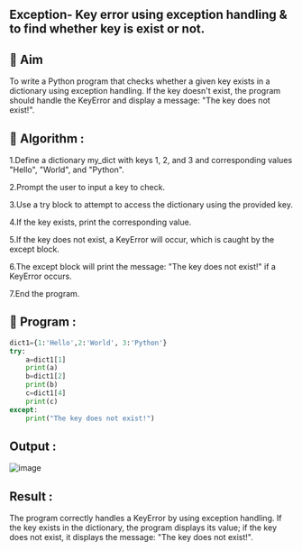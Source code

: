 ## Exception- Key error using exception handling & to find whether  key is exist or not. 

## 🎯 Aim
To write a Python program that checks whether a given key exists in a dictionary using exception handling. If the key doesn't exist, the program should handle the KeyError and display a message: "The key does not exist!".
## 🧠 Algorithm :
1.Define a dictionary my_dict with keys 1, 2, and 3 and corresponding values "Hello", "World", and "Python".

2.Prompt the user to input a key to check.

3.Use a try block to attempt to access the dictionary using the provided key.

4.If the key exists, print the corresponding value.

5.If the key does not exist, a KeyError will occur, which is caught by the except block.

6.The except block will print the message: "The key does not exist!" if a KeyError occurs.

7.End the program.

## 🧾 Program :
```.py
dict1={1:'Hello',2:'World', 3:'Python'}
try:
    a=dict1[1]
    print(a)
    b=dict1[2]
    print(b)
    c=dict1[4]
    print(c)
except:
    print("The key does not exist!")
```



## Output :
![image](https://github.com/user-attachments/assets/914277d8-c463-4476-96ce-dc5d5500a9a4)


## Result :
The program correctly handles a KeyError by using exception handling. If the key exists in the dictionary, the program displays its value; if the key does not exist, it displays the message: "The key does not exist!".

